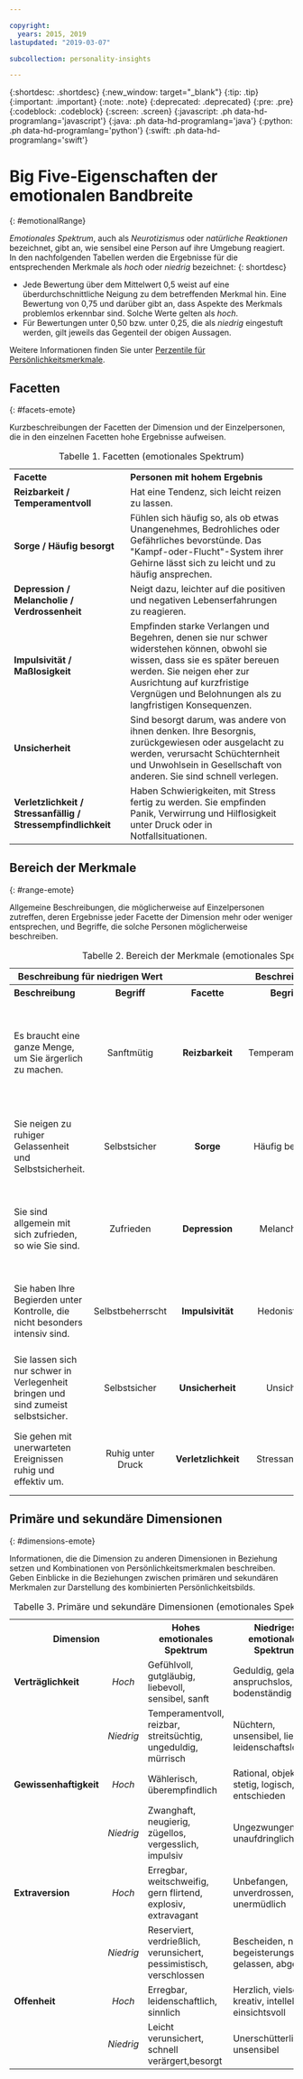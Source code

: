 ```yaml
---

copyright:
  years: 2015, 2019
lastupdated: "2019-03-07"

subcollection: personality-insights

---
```


{:shortdesc: .shortdesc}
{:new_window: target="_blank"}
{:tip: .tip}
{:important: .important}
{:note: .note}
{:deprecated: .deprecated}
{:pre: .pre}
{:codeblock: .codeblock}
{:screen: .screen}
{:javascript: .ph data-hd-programlang='javascript'}
{:java: .ph data-hd-programlang='java'}
{:python: .ph data-hd-programlang='python'}
{:swift: .ph data-hd-programlang='swift'}

# Big Five-Eigenschaften der emotionalen Bandbreite
{: #emotionalRange}

*Emotionales Spektrum*, auch als *Neurotizismus* oder *natürliche Reaktionen* bezeichnet, gibt an, wie sensibel eine Person auf ihre Umgebung reagiert. In den nachfolgenden Tabellen werden die Ergebnisse für die entsprechenden Merkmale als *hoch* oder *niedrig* bezeichnet:
{: shortdesc}

-   Jede Bewertung über dem Mittelwert 0,5 weist auf eine überdurchschnittliche Neigung zu dem betreffenden Merkmal hin. Eine Bewertung von 0,75 und darüber gibt an, dass Aspekte des Merkmals problemlos erkennbar sind. Solche Werte gelten als *hoch*.
-   Für Bewertungen unter 0,50 bzw. unter 0,25, die als *niedrig* eingestuft werden, gilt jeweils das Gegenteil der obigen Aussagen.

Weitere Informationen finden Sie unter [Perzentile für Persönlichkeitsmerkmale](/docs/services/personality-insights?topic=personality-insights-numeric#percentiles).

## Facetten
{: #facets-emote}

Kurzbeschreibungen der Facetten der Dimension und der Einzelpersonen, die in den einzelnen Facetten hohe Ergebnisse aufweisen.

<table>
  <caption>Tabelle 1. Facetten (emotionales Spektrum)</caption>
  <tr>
    <th style="text-align:left">Facette</th>
    <th style="text-align:left">Personen mit hohem Ergebnis</th>
  </tr>
  <tr>
    <td><strong>Reizbarkeit / Temperamentvoll</strong></td>
    <td>Hat eine Tendenz, sich leicht reizen zu lassen.</td>
  </tr>
  <tr>
    <td><strong>Sorge / Häufig besorgt</strong></td>
    <td>Fühlen sich häufig so, als ob etwas Unangenehmes, Bedrohliches oder Gefährliches
    bevorstünde. Das "Kampf-oder-Flucht"-System ihrer Gehirne lässt sich zu
    leicht und zu häufig ansprechen.</td>
  </tr>
  <tr>
    <td><strong>Depression / Melancholie / Verdrossenheit</strong></td>
    <td>Neigt dazu, leichter auf die positiven und negativen Lebenserfahrungen zu reagieren.</td>
  </tr>
  <tr>
    <td><strong>Impulsivität / Maßlosigkeit</strong></td>
    <td>Empfinden starke Verlangen und Begehren, denen sie nur schwer widerstehen können,
    obwohl sie wissen, dass sie es später bereuen werden. Sie neigen eher zur Ausrichtung auf
    kurzfristige Vergnügen und Belohnungen als zu langfristigen
    Konsequenzen.</td>
  </tr>
  <tr>
    <td><strong>Unsicherheit</strong></td>
    <td>Sind besorgt darum, was andere von ihnen denken. Ihre Besorgnis, zurückgewiesen oder
    ausgelacht zu werden, verursacht Schüchternheit und Unwohlsein in Gesellschaft
    von anderen. Sie sind schnell verlegen.</td>
  </tr>
  <tr>
    <td><strong>Verletzlichkeit / Stressanfällig / Stressempfindlichkeit</strong></td>
    <td>Haben Schwierigkeiten, mit Stress fertig zu werden. Sie empfinden Panik, Verwirrung
    und Hilflosigkeit unter Druck oder in Notfallsituationen.</td>
  </tr>
</table>

## Bereich der Merkmale
{: #range-emote}

Allgemeine Beschreibungen, die möglicherweise auf Einzelpersonen zutreffen, deren Ergebnisse jeder Facette der Dimension mehr oder weniger entsprechen, und Begriffe, die solche Personen möglicherweise beschreiben.

<table summary="Für die in der mittleren Spalte einer jeden Zeile genannte Facette liefern die ersten beiden Spalten jeweils eine Beschreibung und einen bezeichnenden Begriff für Personen mit niedriger Bewertung für diese Facette, während die letzten beiden Spalten einen bezeichnenden Begriff sowie eine Beschreibung für Personen mit einer hohen Bewertung für die Facette angeben.">
  <caption>Tabelle 2. Bereich der Merkmale (emotionales Spektrum)</caption>
  <tr>
    <th id="lowValue" colspan="2" style="text-align:center">
      Beschreibung für niedrigen Wert
    </th>
    <th id="blank"></th>
    <th id="highValue" colspan="2" style="text-align:center">
      Beschreibung für hohen Wert
    </th>
  </tr>
  <tr>
    <th id="lowDescription" headers="lowValue" style="text-align:left; width: 23%">
      Beschreibung
    </th>
    <th id="lowTerm" headers="lowValue" style="text-align:center; width: 16%">
      Begriff
    </th>
    <th id="facet" headers="blank" style="text-align:center; width: 16%">
      Facette
    </th>
    <th id="highTerm" headers="highValue" style="text-align:center; width: 16%">
      Begriff
    </th>
    <th id="highDescription" headers="highValue" style="text-align:right">
      Beschreibung
    </th>
  </tr>
  <tr>
    <td headers="lowValue lowDescription" style="text-align:left">
      Es braucht eine ganze Menge, um Sie ärgerlich zu machen.
    </td>
    <td headers="lowValue lowTerm" style="text-align:center">
      Sanftmütig
    </td>
    <td headers="blank facet" style="text-align:center">
      <strong>Reizbarkeit</strong>
    </td>
    <td headers="highValue highTerm" style="text-align:center">
      Temperamentvoll
    </td>
    <td headers="highValue highDescription" style="text-align:right">
      Sie haben ein hitziges Temperament, insbesondere wenn die Dinge nicht so laufen, wie Sie wünschen.
    </td>
  </tr>
  <tr>
    <td headers="lowValue lowDescription" style="text-align:left">
      Sie neigen zu ruhiger Gelassenheit und Selbstsicherheit.
    </td>
    <td headers="lowValue lowTerm" style="text-align:center">
      Selbstsicher
    </td>
    <td headers="blank facet" style="text-align:center">
      <strong>Sorge</strong>
    </td>
    <td headers="highValue highTerm" style="text-align:center">
      Häufig besorgt
    </td>
    <td headers="highValue highDescription" style="text-align:right">
      Sie neigen dazu, sich Sorgen um Dinge zu machen, die passieren könnten.
    </td>
  </tr>
  <tr>
    <td headers="lowValue lowDescription" style="text-align:left">
      Sie sind allgemein mit sich zufrieden, so wie Sie sind.
    </td>
    <td headers="lowValue lowTerm" style="text-align:center">
      Zufrieden
    </td>
    <td headers="blank facet" style="text-align:center">
      <strong>Depression</strong>
    </td>
    <td headers="highValue highTerm" style="text-align:center">
      Melancholie
    </td>
    <td headers="highValue highDescription" style="text-align:right">
      Sie denken häufig über die Dinge nach, mit denen sie unzufrieden sind.
    </td>
  </tr>
  <tr>
    <td headers="lowValue lowDescription" style="text-align:left">
      Sie haben Ihre Begierden unter Kontrolle, die nicht besonders intensiv sind.
    </td>
    <td headers="lowValue lowTerm" style="text-align:center">
      Selbstbeherrscht
    </td>
    <td headers="blank facet" style="text-align:center">
      <strong>Impulsivität</strong>
    </td>
    <td headers="highValue highTerm" style="text-align:center">
      Hedonistisch
    </td>
    <td headers="highValue highDescription" style="text-align:right">
      Sie empfinden Ihre Sehnsüchte sehr stark und werden leicht durch sie versucht.
    </td>
  </tr>
  <tr>
    <td headers="lowValue lowDescription" style="text-align:left">
      Sie lassen sich nur schwer in Verlegenheit bringen und sind zumeist selbstsicher.
    </td>
    <td headers="lowValue lowTerm" style="text-align:center">
      Selbstsicher
    </td>
    <td headers="blank facet" style="text-align:center">
      <strong>Unsicherheit</strong>
    </td>
    <td headers="highValue highTerm" style="text-align:center">
      Unsicher
    </td>
    <td headers="highValue highDescription" style="text-align:right">
      Sie machen sich Sorgen darum, was andere von Ihnen denken.
    </td>
  </tr>
  <tr>
    <td headers="lowValue lowDescription" style="text-align:left">
      Sie gehen mit unerwarteten Ereignissen ruhig und effektiv um.
    </td>
    <td headers="lowValue lowTerm" style="text-align:center">
      Ruhig unter Druck
    </td>
    <td headers="blank facet" style="text-align:center">
      <strong>Verletzlichkeit</strong>
    </td>
    <td headers="highValue highTerm" style="text-align:center">
      Stressanfällig
    </td>
    <td headers="highValue highDescription" style="text-align:right">
      Sie fühlen sich in stressigen Situationen schnell überfordert.
    </td>
  </tr>
</table>

## Primäre und sekundäre Dimensionen
{: #dimensions-emote}

Informationen, die die Dimension zu anderen Dimensionen in Beziehung setzen und Kombinationen von Persönlichkeitsmerkmalen beschreiben. Geben Einblicke in die Beziehungen zwischen primären und sekundären Merkmalen zur Darstellung des kombinierten Persönlichkeitsbilds.

<table>
  <caption>Tabelle 3. Primäre und sekundäre Dimensionen (emotionales Spektrum)</caption>
  <tr>
    <th colspan="2" style="width:30%">Dimension</th>
    <th style="width:35%">Hohes emotionales Spektrum</th>
    <th style="width:35%">Niedriges emotionales Spektrum</th>
  </tr>
  <tr>
    <td style="text-align:left"><strong>Verträglichkeit</strong></td>
    <td style="text-align:center"><em>Hoch</em></td>
    <td>Gefühlvoll, gutgläubig, liebevoll, sensibel, sanft</td>
    <td>Geduldig, gelassen, anspruchslos, bodenständig</td>
  </tr>
  <tr>
    <td></td>
    <td style="text-align:center"><em>Niedrig</em></td>
    <td>Temperamentvoll, reizbar, streitsüchtig, ungeduldig, mürrisch</td>
    <td>Nüchtern, unsensibel, lieblos, leidenschaftslos</td>
  </tr>
  <tr>
    <td style="text-align:left"><strong>Gewissenhaftigkeit</strong></td>
    <td style="text-align:center"><em>Hoch</em></td>
    <td>Wählerisch, überempfindlich</td>
    <td>Rational, objektiv, stetig, logisch, entschieden</td>
  </tr>
  <tr>
    <td></td>
    <td style="text-align:center"><em>Niedrig</em></td>
    <td>Zwanghaft, neugierig, zügellos, vergesslich, impulsiv</td>
    <td>Ungezwungen, unaufdringlich</td>
  </tr>
  <tr>
    <td style="text-align:left"><strong>Extraversion</strong></td>
    <td style="text-align:center"><em>Hoch</em></td>
    <td>Erregbar, weitschweifig, gern flirtend, explosiv, extravagant</td>
    <td>Unbefangen, unverdrossen, unermüdlich</td>
  </tr>
  <tr>
    <td></td>
    <td style="text-align:center"><em>Niedrig</em></td>
    <td>Reserviert, verdrießlich, verunsichert, pessimistisch, verschlossen</td>
    <td>Bescheiden, nicht begeisterungsfähig, gelassen, abgeklärt</td>
  </tr>
  <tr>
    <td style="text-align:left"><strong>Offenheit</strong></td>
    <td style="text-align:center"><em>Hoch</em></td>
    <td>Erregbar, leidenschaftlich, sinnlich</td>
    <td>Herzlich, vielseitig, kreativ, intellektuell, einsichtsvoll</td>
  </tr>
  <tr>
    <td></td>
    <td style="text-align:center"><em>Niedrig</em></td>
    <td>Leicht verunsichert, schnell verärgert,besorgt</td>
    <td>Unerschütterlich, unsensibel</td>
  </tr>
</table>
